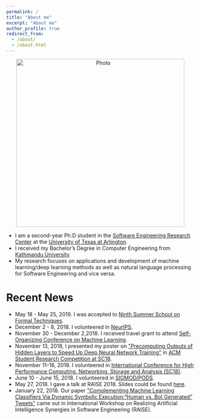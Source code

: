 ```yaml
---
permalink: /
title: "About me"
excerpt: "About me"
author_profile: true
redirect_from: 
  - /about/
  - /about.html
---
```


<p align="center">
  <img src="https://50417.github.io/files/Sohil_IMG.jpg?raw=true" alt="Photo" style="width: 450px;"/> 
</p>

* I am a second-year Ph.D student in the [Software Engineering Research Center](https://cse.uta.edu/research/centers-labs.php#serc) at the [University of Texas at Arlington](https://www.uta.edu). 
* I received my Bachelor’s Degree in Computer Engineering from [Kathmandu University](ku.edu.np) 
*  My research focuses on applications and development of machine learning/deep learning methods as well as natural language processing for Software Engineering and vice versa.


# Recent News

* May 18 - May 25, 2019. I was accepted to [Ninth Summer School on Formal Techniques](http://fm.csl.sri.com/SSFT19/).
* December 2 - 8, 2018. I volunteered in [NeurIPS](https://nips.cc/Conferences/2018).
* November 30 - December 2,2018. I received travel grant to attend [Self-Organizing Conference on Machine Learning](https://sites.google.com/view/socml-2018/home).
* November 13, 2018, I presented my poster on ["Precomputing Outputs of Hidden Layers to Speed Up Deep Neural Network Training"]( https://sc18.supercomputing.org/proceedings/src_poster/src_poster_pages/spost127.html) in [ACM Student Research Competition at SC18](https://sc18.supercomputing.org/session/?sess=sess325).
* November 11–16, 2018. I volunteered in [International Conference for High Performance Computing, Networking, Storage and Analysis (SC18)](https://sc18.supercomputing.org/).
* June 10 - June 15, 2018. I volunteered in [SIGMOD/PODS](https://sigmod2018.org/).
* May 27, 2018. I gave a talk at RAISE 2018. Slides could be found [here](http://ranger.uta.edu/~csallner/papers/Shrestha18Complementing_Slides.pptx).
* January 22, 2018. Our paper ["Complementing Machine Learning Classifiers Via Dynamic Symbolic Execution:“Human vs. Bot Generated” Tweets"](http://ranger.uta.edu/~csallner/papers/Shrestha18Complementing.pdf) came out in International Workshop on Realizing Artificial Intelligence Synergies in Software Engineering (RAISE).
